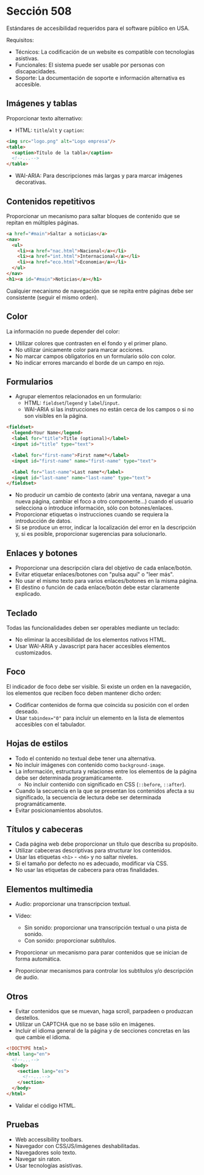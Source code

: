 # Sección 508

Estándares de accesibilidad requeridos para el software público en USA.

Requisitos:

- Técnicos: La codificación de un website es compatible con tecnologías asistivas.
- Funcionales: El sistema puede ser usable por personas con discapacidades.
- Soporte: La documentación de soporte e información alternativa es accesible.

## Imágenes y tablas

Proporcionar texto alternativo:

- HTML: `title`/`alt` y `caption`:

```html
<img src="logo.png" alt="Logo empresa"/>
<table>
  <caption>Título de la tabla</caption>
  <!--...-->
</table>
```

- WAI-ARIA: Para descripciones más largas y para marcar imágenes decorativas.

## Contenidos repetitivos

Proporcionar un mecanismo para saltar bloques de contenido que se repitan en múltiples páginas.

```html
<a href="#main">Saltar a noticias</a>
<nav>
  <ul>
    <li><a href="nac.html">Nacional</a></li>
    <li><a href="int.html">Internacional</a></li>
    <li><a href="eco.html">Economia</a></li>
  </ul>
</nav>
<h1><a id="#main">Noticias</a></h1>
```

Cualquier mecanismo de navegación que se repita entre páginas debe ser consistente (seguir el mismo orden).

## Color

La información no puede depender del color:

- Utilizar colores que contrasten en el fondo y el primer plano.
- No utilizar únicamente color para marcar acciones.
- No marcar campos obligatorios en un formulario sólo con color.
- No indicar errores marcando el borde de un campo en rojo.

## Formularios

- Agrupar elementos relacionados en un formulario:
  - HTML: `fieldset`/`legend` y `label`/`input`.
  - WAI-ARIA si las instrucciones no están cerca de los campos o si no son visibles en la página.

```html
<fieldset>
  <legend>Your Name</legend>
  <label for="title">Title (optional)</label>
  <input id="title" type="text">

  <label for="first-name">First name*</label>
  <input id="first-name" name="first-name" type="text">

  <label for="last-name">Last name*</label>
  <input id="last-name" name="last-name" type="text">
</fieldset>
```

- No producir un cambio de contexto (abrir una ventana, navegar a una nueva página, cambiar el foco a otro componente...) cuando el usuario selecciona o introduce información, sólo con botones/enlaces.
- Proporcionar etiquetas o instrucciones cuando se requiera la introducción de datos.
- Si se produce un error, indicar la localización del error en la descripción y, si es posible, proporcionar sugerencias para solucionarlo.

## Enlaces y botones

- Proporcionar una descripción clara del objetivo de cada enlace/botón.
- Evitar etiquetar enlaces/botones con "pulsa aquí" o "leer más".
- No usar el mismo texto para varios enlaces/botones en la misma página.
- El destino o función de cada enlace/botón debe estar claramente explicado.

## Teclado

Todas las funcionalidades deben ser operables mediante un teclado:

- No eliminar la accesibilidad de los elementos nativos HTML.
- Usar WAI-ARIA y Javascript para hacer accesibles elementos customizados.

## Foco

El indicador de foco debe ser visible. Si existe un orden en la navegación, los elementos que reciben foco deben mantener dicho orden:

- Codificar contenidos de forma que coincida su posición con el orden deseado.
- Usar `tabindex="0"` para incluir un elemento en la lista de elementos accesibles con el tabulador.

## Hojas de estilos

- Todo el contenido no textual debe tener una alternativa.
- No incluir imágenes con contenido como `background-image`.
- La información, estructura y relaciones entre los elementos de la página debe ser determinada programáticamente.
  - No incluir contenido con significado en CSS (`::before`, `::after`).
- Cuando la secuencia en la que se presentan los contenidos afecta a su significado, la secuencia de lectura debe ser determinada programáticamente.
- Evitar posicionamientos absolutos.

## Títulos y cabeceras

- Cada página web debe proporcionar un título que describa su propósito.
- Utilizar cabeceras descriptivas para structurar los contenidos.
- Usar las etiquetas `<h1>` - `<h6>` y no saltar niveles.
- Si el tamaño por defecto no es adecuado, modificar vía CSS.
- No usar las etiquetas de cabecera para otras finalidades.

## Elementos multimedia

- Audio: proporcionar una transcripcion textual.
- Vídeo:
  - Sin sonido: proporcionar una transcripción textual o una pista de sonido.
  - Con sonido: proporcionar subtítulos.
  
- Proporcionar un mecanismo para parar contenidos que se inician de forma automática.
- Proporcionar mecanismos para controlar los subtítulos y/o descripción de audio.

## Otros

- Evitar contenidos que se muevan, haga scroll, parpadeen o produzcan destellos.
- Utilizar un CAPTCHA que no se base sólo en imágenes.
- Incluir el idioma general de la página y de secciones concretas en las que cambie el idioma.

```html
<!DOCTYPE html>
<html lang="en">
  <!--...-->
  <body>
    <section lang="es">
      <!--...-->
    </section>
  </body>
</html>
```

- Validar el código HTML.

## Pruebas

- Web accessibility toolbars.
- Navegador con CSS/JS/imágenes deshabilitadas.
- Navegadores solo texto.
- Navegar sin raton.
- Usar tecnologías asistivas.
